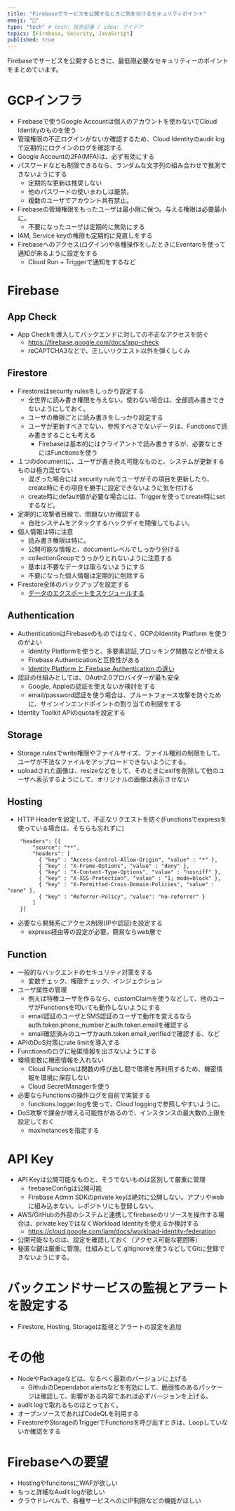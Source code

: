 ```yaml
---
title: "Firebaseでサービスを公開するときに気を付けるセキュリティポイント"
emoji: "🤖"
type: "tech" # tech: 技術記事 / idea: アイデア
topics: [Firebase, Security, JavaScript]
published: true
---
```


Firebaseでサービスを公開するときに、最低限必要なセキュリティーのポイントをまとめています。

# GCPインフラ
  - Firebaseで使うGoogle Accountは個人のアカウントを使わないでCloud Identityのものを使う
  - 管理権限の不正ログインがないか確認するため、Cloud Identityのaudit logで定期的にログインのログを確認する
  - Google Accountの2FA(MFA)は、必ず有効にする
  - パスワードなども制限できるなら、ランダムな文字列の組み合わせで推測できないようにする
    - 定期的な更新は推奨しない
    - 他のパスワードの使いまわしは厳禁。
    - 複数のユーザでアカウント共有禁止。
  - Firebaseの管理権限をもったユーザは最小限に保つ。与える権限は必要最小に。
    - 不要になったユーザは定期的に無効にする
  - IAM, Service keyの権限も定期的に見直しをする
  - Firebaseへのアクセス(ログイン)や各種操作をしたときにEventarcを使って通知が来るように設定をする
    - Cloud Run + Triggerで通知をするなど
  
# Firebase

## App Check
  - App Checkを導入してバックエンドに対しての不正なアクセスを防ぐ
    - https://firebase.google.com/docs/app-check
    - reCAPTCHA3などで、正しいリクエスト以外を弾くしくみ

## Firestore
  - Firestoreはsecurity rulesをしっかり設定する
    - 全世界に読み書き権限を与えない。使わない場合は、全部読み書きできないようにしておく。
    - ユーザの権限ごとに読み書きをしっかり設定する
    - ユーザが更新すべきでない、参照すべきでないデータは、Functionsで読み書きすることも考える
      - Firebaseは基本的にはクライアントで読み書きするが、必要なときにはFunctionsを使う
  - １つのdocumentに、ユーザが書き換え可能なものと、システムが更新するものは極力混ぜない
    - 混ざった場合には security ruleでユーザがその項目を更新したり、create時にその項目を勝手に設定できないように気を付ける
    - create時にdefault値が必要な場合には、Triggerを使ってcreate時にsetするなど。
  - 定期的に攻撃者目線で、問題ないか確認する
    - 自社システムをアタックするハックデイを開催してもよい。
  - 個人情報は特に注意
    - 読み書き権限は特に。
    - 公開可能な情報と、documentレベルでしっかり分ける
    - collectionGroupでうっかりとれないように注意する
    - 基本は不要なデータは取らないようにする
    - 不要になった個人情報は定期的に削除する
  - Firestore全体のバックアップを設定する
    - [データのエクスポートをスケジュールする](https://firebase.google.com/docs/firestore/solutions/schedule-export)

## Authentication
  - AuthenticationはFirebaseのものではなく、GCPのIdentity Platform を使うのがよい
    - Identity Platformを使うと、多要素認証,ブロッキング関数などが使える
    - Firebase Authenticationと互換性がある
    - [Identity Platform と Firebase Authentication の違い](https://cloud.google.com/identity-platform/docs/product-comparison?)
  - 認証の仕組みとしては、OAuth2.0プロバイダーが最も安全
    - Google, Appleの認証を使えないか検討をする
    - email/password認証を使う場合は、ブルートフォース攻撃を防ぐために、サインインエンドポイントの割り当ての制限をする
  - Identity Toolkit APIのquotaを設定する
  
## Storage
  - Storage.rulesでwrite権限やファイルサイズ、ファイル種別の制限をして、ユーザが不法なファイルをアップロードできないようにする。
  - uploadされた画像は、resizeなどをして、そのときにexifを削除して他のユーザへ表示するようにして、オリジナルの画像は表示させない
## Hosting
  - HTTP Headerを設定して、不正なリクエストを防ぐ(Functionsでexpressを使っている場合は、そちらも忘れずに)
```
    "headers": [{
        "source": "**",
        "headers": [
          { "key" : "Access-Control-Allow-Origin", "value" : "*" },
          { "key" : "X-Frame-Options", "value" : "deny" },
          { "key" : "X-Content-Type-Options", "value" : "nosniff" },
          { "key" : "X-XSS-Protection", "value" : "1; mode=block" },
          { "key" : "X-Permitted-Cross-Domain-Policies", "value" : "none" },
          { "key" : "Referrer-Policy", "value": "no-referrer" }
        ]
    }]
```
  
  - 必要なら開発系にアクセス制限(IPや認証)を設定する
    - express経由等の設定が必要。簡易ならweb層で
##  Function
  - 一般的なバックエンドのセキュリティ対策をする
    - 変数チェック、権限チェック、インジェクション
  - ユーザ属性の管理
    - 例えば特権ユーザを作るなら、customClaimを使うなどして、他のユーザがFunctionsを叩いても動作しないようにする
    - email認証のユーザとSMS認証のユーザで動作を変えるならauth.token.phone_numberとauth.token.emailを確認する
    - email確認済みのユーザかauth.token.email_verifiedで確認する、など
  - APIのDoS対策にrate limitを導入する
  - Functionsのログに秘匿情報を出さないようにする
  - 環境変数に機密情報を入れない
    - Cloud Functionsは関数の呼び出し間で環境を再利用するため、機密情報を環境に保存しない
    - Cloud SecretManagerを使う
  - 必要ならFunctionsの操作ログを自前で実装する
    - functions.logger.logを使って、Cloud loggingで参照しやすいように。
  - DoS攻撃で課金が増える可能性があるので、インスタンスの最大数の上限を設定しておく
    - maxInstancesを指定する
    
# API Key
  - API Keyは公開可能なものと、そうでないものは区別して厳重に管理
    - firebaseConfigは公開可能
    - Firebase Admin SDKのprivate keyは絶対に公開しない。アプリやwebに組み込まない。レポジトリにも登録しない。
  - AWS/GitHubの外部のシステムと連携してfirebaseのリソースを操作する場合は、private keyではなくWorkload Identityを使えるか検討する
    - https://cloud.google.com/iam/docs/workload-identity-federation
  - 公開可能なものは、設定を確認しておく（アクセス可能な範囲等）
  - 秘匿な鍵は厳重に管理。仕組みとして.gitignoreを使うなどしてGitに登録できないようにする。

# バックエンドサービスの監視とアラートを設定する
   - Firestore, Hosting, Storageは監視とアラートの設定を追加

# その他
  - NodeやPackageなどは、なるべく最新のバージョンに上げる
    - GithubのDependabot alertsなどを有効にして、脆弱性のあるパッケージは確認して、影響がある内容であれば必ずバージョンを上げる。
  - audit logで取れるものはとっておく。
  - オープンソースであればCodeQLを利用する
  - FirestoreやStorageのTriggerでFunctionsを呼び出すときは、Loopしていないか確認をする


# Firebaseへの要望
  - HostingやfuncitonsにWAFが欲しい
  - もっと詳細なAudit logが欲しい
  - クラウドレベルで、各種サービスへのにIP制限などの機能がほしい
